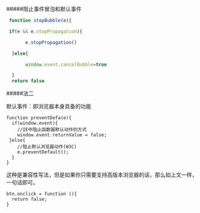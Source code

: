 #####阻止事件冒泡和默认事件

```js
 function stopBubble(e){

 if(e && e.stopPropagation){

       e.stopPropagation()

  }else{

       window.event.cancelBubble=true

  }
  return false
```




#####法二

默认事件：即浏览器本身具备的功能

    function preventDefa(e){ 
      if(window.event){ 
        //IE中阻止函数器默认动作的方式  
        window.event.returnValue = false;  
     }else{ 
        //阻止默认浏览器动作(W3C)  
        e.preventDefault(); 
      }  
    } 


这种是兼容性写法，但是如果你只需要支持高版本浏览器的话，那么如上文一样，一句话即可。


    btn.onclick = function (){ 
      return false; 
    }